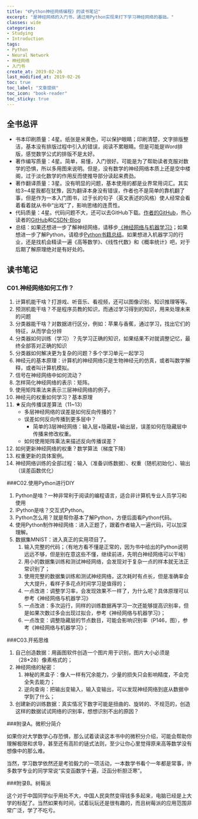 ```yaml
---
title: "《Python神经网络编程》的读书笔记"
excerpt: "是神经网络的入门书，通过用Python实现来打下学习神经网络的基础。"
classes: wide
categories:
- Studying
- Introduction
tags:
- Python
- Neural Network
- 神经网络
- 入门书
create_at: 2019-02-26
last_modified_at: 2019-02-26
toc: true
toc_label: "文章提纲"
toc_icon: "book-reader"
toc_sticky: true
---
```


## 全书总评
* 书本印刷质量：4星。纸张是米黄色，可以保护眼睛；印刷清楚，文字排版整洁，基本没有排版过程中引入的错误，阅读不累眼睛。但是可能是Word排版，感觉数学公式的排版不是太好。
* 著作编写质量：4星。简单，易懂，入门很好。可能是为了帮助读者克服对数学的恐惧，所以多用图来说明。但是，没有数学的神经网络本质上还是空中楼阁，过于淡化数学的作用反而使推导部分读起来费劲。
* 著作翻译质量：3星。没有明显的问题，基本使用的都是业界常用词汇。其实给3~4星我都在犹豫，因为翻译本身没有错误，作者也不是简单的靠机翻了事，但是作为一本入门图书，过于长的句子（英文表述的风格）使人经常会看着看着就从书中“出戏”了，影响思绪的连贯性。
* 代码质量：4星。代码问题不大，还可以去GitHub下载。[作者的GitHub](https://github.com/makeyourownneuralnetwork/makeyourownneuralnetwork)，热心读者的[GitHub](https://github.com/hzka/PythonNetworkBook)和[CSDN-Blog](https://blog.csdn.net/weixin_38244174/article/details/85195851)
* 总结：如果还想进一步了解神经网络，请移步[《神经网络与机器学习》](2019-02-27-《神经网络与机器学习》-读书-笔记.md)；如果想进一步了解Python，请稳步[Python书籍总结](2019-02-18-Python-书籍-总结.md)。如果想进入机器学习的行业，还是找机会精读一遍《高等数学》、《线性代数》和《概率统计》吧，对于后期了解原理绝对是有好处的。

## 读书笔记
### C01.神经网络如何工作？
1. 计算机能干啥？打游戏、听音乐、看视频，还可以图像识别、知识推理等等。
2. 预测机能干啥？不是程序员教的知识，而通过学习得到的知识，用来处理未来的问题
3. 分类器能干啥？对数据进行区分，例如：苹果与香蕉，通过学习，找出它们的特征，从而学会分辨
4. 分类器如何训练（学习）？先学习正确的知识，如果结果不对就调整记忆，最终全部答对正确的知识
5. 分类器如何解决更为复杂的问题？多个学习单元一起学习
6. 神经元的基本原理：计算机的神经网络只是生物神经元的仿真，或者叫数学解释，或者叫计算机模拟。
7. 信号在神经网络中如何流动？
8. 怎样简化神经网络的表示：矩阵。
9. 使用矩阵乘法来表示三层神经网络的例子。
10. 神经元的权重如何学习？基本原理
11. ★反向传播误差算法（11~13）
    * 多层神经网络的误差是如何反向传播的？
    * 误差如何反向传播到更多层中？
        - 简单的3层神经网络：输入层+隐藏层+输出层，误差如何在隐藏层中传播来修改权重。
    * 如何使用矩阵乘法来描述反向传播误差？
14. 如何更新神经网络的权重？数学算法（梯度下降）
15. 权重更新的具体案例。
16. 神经网络训练的全部过程：输入（准备训练数据）、权重（随机初始化）、输出（误差函数优化）

###C02.使用Python进行DIY
1. Python是啥？一种非常利于阅读的编程语言，适合非计算机专业人员学习和使用
2. IPython是啥？交互式Python。
3. Python怎么用？就是帮你基本了解Python，方便后面看Python代码。
4. 使用Python制作神经网络：进入正题了，跟着作者输入一遍代码，可以加深理解。
5. 数据集MNIST：进入真正的实用项目了。
   1. 输入完整的代码；（有地方看不懂是正常的，因为书中给出的Python说明远远不够，但是别在意这些不懂，继续前进，先明白神经网络可以干啥）
   2. 用小的数据集训练和测试神经网络，会发现对于复杂一点的样本就无法正常识别了；
   3. 使用完整的数据集训练和测试神经网络，这次耗时有点长，但是准确率会大大提升，看样子多花点时间学习是值得的；
   4. 一点改进：调整学习率，会发现效果不一样了，为什么呢？具体原理可以参考《神经网络与机器学习》
   5. 一点改进：多次运行，同样的训练数据再学习一次还能够提高识别率，但是如果次数过多会出现过拟合，参考《神经网络与机器学习》；
   6. 一点改变：调整隐藏层的节点数目，可能会影响识别率（P146，图），参考《神经网络与机器学习》；

###C03.开拓思维
1. 自己创造数据：用画图软件创造一个图片用于识别，图片大小必须是（28*28）像素格式的；
2. 神经网络的秘密：
   1. 神秘的黑盒子：像人一样有冗余能力，少量的损失只会影响精度，不会完全失去能力；
   2. 逆向查询：把输出变输入，输入变输出，可以发现神经网络到底从数据中学到了什么；
3. 创建新的训练数据：真实情况下数字可能是扭曲的、旋转的、不规范的，创造这样的数据试试网络的识别率，想想识别不出的原因？

###附录A。微积分简介

如果你对大学数学心存恐惧，那么试着读读这本书中的微积分介绍，可能会帮助你理解极限和求导，甚至还有高阶的链式法则，至少让你心里觉得原来高等数学没有想像中的那么难。

当然，学习数学依然还是考验毅力的一项活动，一本数学书看个一年都是常事，许多数学专业的同学常说“实变函数学十遍，泛函分析胆泛寒”。

###附录B。树莓派

这个对于中国同学似乎用处不大，中国人民突然变得钱多多起来，电脑已经是上大学的标配了。当然如果有时间，试着玩玩还是很有趣的，而且树莓派的应用范围非常广泛，学了不吃亏。